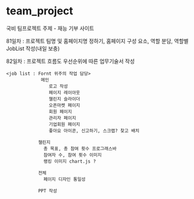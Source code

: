 # team_project
국비 팀프로젝트 주제 - 재능 기부 사이트 

81일차 : 프로젝트 팀명 및 홈페이지명 정하기, 홈페이지 구성 요소, 역할 분담, 역할별 JobList 작성(내일 보충)

82일차 : 프로젝트 흐름도 우선순위에 따른 업무기술서 작성
```
<job list : Fornt 위주의 작업 담당>
             메인
                로고 작성
                페이지 레이아웃
                챌린지 슬라이더
                오픈마켓 페이지
                회원 페이지
                관리자 페이지
                기업회원 페이지
                좋아요 아이콘, 신고하기, 스크랩? 찾고 배치

            챌린지
              총 목표, 총 참여 횟수 프로그래스바
              참여자 수, 참여 횟수 이미지
              랭킹 이미지 chart.js ?

            전체
              페이지 디자인 통일성

            PPT 작성
```
